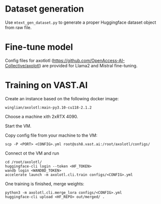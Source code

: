 # Dataset generation

Use `mtext_gen_dataset.py` to generate a proper Huggingface dataset object from raw file.

# Fine-tune model

Config files for axotlotl (https://github.com/OpenAccess-AI-Collective/axolotl) are provided for Llama2 and Mistral fine-tuning.

# Training on VAST.AI

Create an instance based on the following docker image:

`winglian/axolotl:main-py3.10-cu118-2.1.2`

Choose a machine xith 2xRTX 4090.

Start the VM.

Copy config file from your machine to the VM:

```scp -P <PORT> <CONFIG>.yml root@ssh8.vast.ai:/root/axolotl/configs/```

Connect ot the VM and run

```
cd /root/axolotl/
huggingface-cli login --token <HF_TOKEN>
wandb login <WANDBD_TOKEN>
accelerate launch -m axolotl.cli.train configs/<CONFIG>.yml
```

One training is finished, merge weights:

```
python3 -m axolotl.cli.merge_lora configs/<CONFIG>.yml
huggingface-cli upload <HF_REPO> out/merged/ .
```